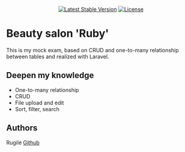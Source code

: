 <p align="center">
<a href="https://packagist.org/packages/laravel/framework"><img src="https://img.shields.io/packagist/v/laravel/framework" alt="Latest Stable Version"></a>
<a href="https://packagist.org/packages/laravel/framework"><img src="https://img.shields.io/packagist/l/laravel/framework" alt="License"></a>
</p>

# Beauty salon 'Ruby'

This is my mock exam, based on CRUD and one-to-many relationship between tables and realized with Laravel.

## Deepen my knowledge

- One-to-many relationship
- CRUD
- File upload and edit
- Sort, filter, search

## Authors

Rugilė [Github](https://github.com/kauste)